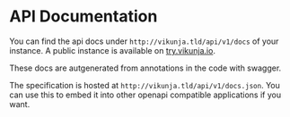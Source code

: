 # API Documentation

You can find the api docs under `http://vikunja.tld/api/v1/docs` of your instance. 
A public instance is available on [try.vikunja.io](http://try.vikunja.io/api/v1/docs).

These docs are autgenerated from annotations in the code with swagger.

The specification is hosted at `http://vikunja.tld/api/v1/docs.json`.
You can use this to embed it into other openapi compatible applications if you want.